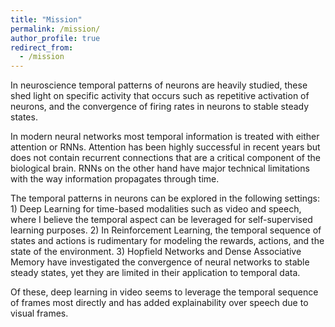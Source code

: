```yaml
---
title: "Mission"
permalink: /mission/
author_profile: true
redirect_from:
  - /mission
---
```


<!-- ---
permalink: /mission/
title: "Mission"
excerpt: "mission"
author_profile: true
redirect_from: 
  - /mission/
  - /mission.html
--- -->

In neuroscience temporal patterns of neurons are heavily studied, these shed light on specific activity that occurs such as repetitive activation of neurons, and the convergence of firing rates in neurons to stable steady states.

In modern neural networks most temporal information is treated with either attention or RNNs. Attention has been highly successful in recent years but does not contain recurrent connections that are a critical component of the biological brain. RNNs on the other hand have major technical limitations with the way information propagates through time. 

The temporal patterns in neurons can be explored in the following settings: 1) Deep Learning for time-based modalities such as video and speech, where I believe the temporal aspect can be leveraged for self-supervised learning purposes. 2) In Reinforcement Learning, the temporal sequence of states and actions is rudimentary for modeling the rewards, actions, and the state of the environment. 3) Hopfield Networks and Dense Associative Memory have investigated the convergence of neural networks to stable steady states, yet they are limited in their application to temporal data. 

Of these, deep learning in video seems to leverage the temporal sequence of frames most directly and has added explainability over speech due to visual frames.

<!-- In the next few years, I hope to research the concept of neural dynamics such as stable steady states in the context of neural networks. I believe that this concept is a fundamental aspect of the biological neural networks that can contribute to artificial neural networks. 

## Neuroscience Perspective

- **Attractor Networks**: Attractor Networks are populations of biological neurons that who’s firing rates reach stable stead states or oscilations. Please read the ([wiki](https://en.wikipedia.org/wiki/Attractor_network)) for more details.
    - From the computatoinal neuroscience perspective electircal currents of individual cells (and then multiple cells) have been studied to understand how they behave as a function of time.
        - Individually, Based on the [Hodgkin–Huxley model](https://en.wikipedia.org/wiki/Hodgkin%E2%80%93Huxley_model), at different input currents, a neuron will  will either reach a constant voltage will fire at a specific frequency.
        - Multiple neurons have also been modeled together and have been shown to converge to a specific state (when measuring their firing rates).
        - Such modeling techniques can be [used to describe memory](https://www.science.org/doi/10.1126/science.1112555), where the stable states represent familiar situations that neural networks can converge to.
    - I believe that such attractive characteristic is genetic in nature as such networks are linked with specific functions. That being said, I think that the states that the neural networks converge to must be learned.

## Computer Science Perspective
- From the computer science perspective, these neural networks have been modeled as Hopfield NN, and Deep Belief Networks. Rencently Diffusion models have a similar characteristic where they converge to specific outputs. And the temporal aspect is currently mostly modeled with attention as it.
    - Hopfield Networks (1982) have binary neurons that can model associative memory
        - They have energy based function that
        - Dense Associative Memory (2016)
            - Extends hopfield neural networks to `continuous` case
    - Diffusion Models
        - Diffusion takes a latent space and denoises it. This means that a neural network predicts the output, and a step is taken in that direction until outputs look realistic.
        - This is similar to attractor networks as the results converge to a specific set of states such as ``real looking images" in stable diffusion.
        - I believe this can be further learned with neural network states, where a model is able to converge to them
    - **Temporal Aspect.** Currently, most temporal patterns are modeled through attention.
        - In Neuroscience lots of modeling observes how neurons behave as a function of time. In Computer Science, temporal data is most commonly used as input in attention networks but was previously commonly modeled by RNNs and CNNs.
        - There has been little exploration into modeling converging representations as a function of timed
        - I believe the video domain can be leveraged to explore this direction.
    - **Neurosymbolic AI.** Neurosymbolic AI represents the intersection of symbolic logic and Neural Network Processing. -->

<!-- 
A data-driven personal website
======
Like many other Jekyll-based GitHub Pages templates, academicpages makes you separate the website's content from its form. The content & metadata of your website are in structured markdown files, while various other files constitute the theme, specifying how to transform that content & metadata into HTML pages. You keep these various markdown (.md), YAML (.yml), HTML, and CSS files in a public GitHub repository. Each time you commit and push an update to the repository, the [GitHub pages](https://pages.github.com/) service creates static HTML pages based on these files, which are hosted on GitHub's servers free of charge.

Many of the features of dynamic content management systems (like Wordpress) can be achieved in this fashion, using a fraction of the computational resources and with far less vulnerability to hacking and DDoSing. You can also modify the theme to your heart's content without touching the content of your site. If you get to a point where you've broken something in Jekyll/HTML/CSS beyond repair, your markdown files describing your talks, publications, etc. are safe. You can rollback the changes or even delete the repository and start over -- just be sure to save the markdown files! Finally, you can also write scripts that process the structured data on the site, such as [this one](https://github.com/academicpages/academicpages.github.io/blob/master/talkmap.ipynb) that analyzes metadata in pages about talks to display [a map of every location you've given a talk](https://academicpages.github.io/talkmap.html).

Getting started
======
1. Register a GitHub account if you don't have one and confirm your e-mail (required!)
1. Fork [this repository](https://github.com/academicpages/academicpages.github.io) by clicking the "fork" button in the top right. 
1. Go to the repository's settings (rightmost item in the tabs that start with "Code", should be below "Unwatch"). Rename the repository "[your GitHub username].github.io", which will also be your website's URL.
1. Set site-wide configuration and create content & metadata (see below -- also see [this set of diffs](http://archive.is/3TPas) showing what files were changed to set up [an example site](https://getorg-testacct.github.io) for a user with the username "getorg-testacct")
1. Upload any files (like PDFs, .zip files, etc.) to the files/ directory. They will appear at https://[your GitHub username].github.io/files/example.pdf.  
1. Check status by going to the repository settings, in the "GitHub pages" section

Site-wide configuration
------
The main configuration file for the site is in the base directory in [_config.yml](https://github.com/academicpages/academicpages.github.io/blob/master/_config.yml), which defines the content in the sidebars and other site-wide features. You will need to replace the default variables with ones about yourself and your site's github repository. The configuration file for the top menu is in [_data/navigation.yml](https://github.com/academicpages/academicpages.github.io/blob/master/_data/navigation.yml). For example, if you don't have a portfolio or blog posts, you can remove those items from that navigation.yml file to remove them from the header. 

Create content & metadata
------
For site content, there is one markdown file for each type of content, which are stored in directories like _publications, _talks, _posts, _teaching, or _pages. For example, each talk is a markdown file in the [_talks directory](https://github.com/academicpages/academicpages.github.io/tree/master/_talks). At the top of each markdown file is structured data in YAML about the talk, which the theme will parse to do lots of cool stuff. The same structured data about a talk is used to generate the list of talks on the [Talks page](https://academicpages.github.io/talks), each [individual page](https://academicpages.github.io/talks/2012-03-01-talk-1) for specific talks, the talks section for the [CV page](https://academicpages.github.io/cv), and the [map of places you've given a talk](https://academicpages.github.io/talkmap.html) (if you run this [python file](https://github.com/academicpages/academicpages.github.io/blob/master/talkmap.py) or [Jupyter notebook](https://github.com/academicpages/academicpages.github.io/blob/master/talkmap.ipynb), which creates the HTML for the map based on the contents of the _talks directory).

**Markdown generator**

I have also created [a set of Jupyter notebooks](https://github.com/academicpages/academicpages.github.io/tree/master/markdown_generator
) that converts a CSV containing structured data about talks or presentations into individual markdown files that will be properly formatted for the academicpages template. The sample CSVs in that directory are the ones I used to create my own personal website at stuartgeiger.com. My usual workflow is that I keep a spreadsheet of my publications and talks, then run the code in these notebooks to generate the markdown files, then commit and push them to the GitHub repository.

How to edit your site's GitHub repository
------
Many people use a git client to create files on their local computer and then push them to GitHub's servers. If you are not familiar with git, you can directly edit these configuration and markdown files directly in the github.com interface. Navigate to a file (like [this one](https://github.com/academicpages/academicpages.github.io/blob/master/_talks/2012-03-01-talk-1.md) and click the pencil icon in the top right of the content preview (to the right of the "Raw | Blame | History" buttons). You can delete a file by clicking the trashcan icon to the right of the pencil icon. You can also create new files or upload files by navigating to a directory and clicking the "Create new file" or "Upload files" buttons. 

Example: editing a markdown file for a talk
![Editing a markdown file for a talk](/images/editing-talk.png)

For more info
------
More info about configuring academicpages can be found in [the guide](https://academicpages.github.io/markdown/). The [guides for the Minimal Mistakes theme](https://mmistakes.github.io/minimal-mistakes/docs/configuration/) (which this theme was forked from) might also be helpful. -->
